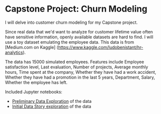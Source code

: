 # Capstone Project: Churn Modeling

I will delve into customer churn modeling for my Capstone project. 

Since real data that we'd want to analyze for customer lifetime value often have sensitive information, openly available datasets are hard to find. I will use a toy dataset emulating the employee data. This data is from [Medium.com on Kaggle] (https://www.kaggle.com/ludobenistant/hr-analytics).

The data has 15000 simulated employees. Features include Employee satisfaction level, Last evaluation, Number of projects, Average monthly hours, Time spent at the company, Whether they have had a work accident, Whether they have had a promotion in the last 5 years, Department, Salary, Whether the employee has left.

Included Jupyter notebooks:
* [Preliminary Data Exploration](01-prelim-data-exploration-medium-employee-data.ipynb) of the data
* [Initial Data Story exploration](data-story-medium-employee-data.ipynb) of the data
